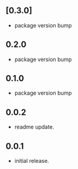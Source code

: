## [0.3.0]
* package version bump

## 0.2.0
* package version bump

## 0.1.0
* package version bump

## 0.0.2
* readme update.

## 0.0.1
* initial release.
